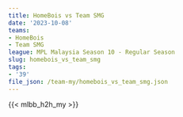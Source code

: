 ```yaml
---
title: HomeBois vs Team SMG
date: '2023-10-08'
teams:
- HomeBois
- Team SMG
league: MPL Malaysia Season 10 - Regular Season
slug: homebois_vs_team_smg
tags:
- '39'
file_json: /team-my/homebois_vs_team_smg.json
---
```


{{< mlbb_h2h_my >}}
